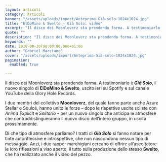 ```yaml
---
layout: articoli
category: Articoli
banner: "/assets/uploads/import/Anteprima-Già-solo-1024x1024.jpg"
title: "ElDoMino & Swelto – Già Solo: video"
excerpt: "Il disco dei Moonloverz sta prendendo forma. A testimoniarlo è Già Solo, il nuovo singolo di ElDoMino & Swelto, uscito ieri su Spotify e sul canale YouTube della Glory Hole Records. I due membri del collettivo Moonloverz, del quale fanno parte anche Azure Stellar e Soulcé, hanno unito le forze – dopo le rispettive uscite soliste [&hellip"
quote: ""
description: "Il disco dei Moonloverz sta prendendo forma. A testimoniarlo è Già Solo, il nuovo singolo di ElDoMino & Swelto, uscito ieri su Spotify e sul canale YouTube della Glory Hole Records. I due membri del collettivo Moonloverz, del quale fanno parte anche Azure Stellar e Soulcé, hanno unito le forze – dopo le rispettive uscite soliste [&hellip"
keywords: ""
date: 2018-08-30T00:00:00.000+01:00
author: "Gabriel Marciano"
cover: "/assets/uploads/import/Anteprima-Già-solo-1024x1024.jpg"
pagination:
  enabled: true

---
```


Il disco dei Moonloverz sta prendendo forma. A testimoniarlo è **_Già Solo_**, il nuovo singolo di **ElDoMino & Swelto**, uscito ieri su Spotify e sul canale YouTube della Glory Hole Records.

I due membri del collettivo **Moonloverz**, del quale fanno parte anche Azure Stellar e Soulcé, hanno unito le forze – dopo le rispettive uscite soliste con _Anima Explicit_ e _Solitario_ – per un nuovo singolo che anticipa le atmosfere che contraddistingueranno il nuovo disco dell’intero gruppo, in uscita prossimamente.

Di che tipo di atmosfere parliamo? I tratti di **_Già Solo_** si fanno notare per tinte autoriflessive e introspettive, che non nascondono nessun tipo di messaggio. Anzi, i due rapper marchigiani cercano di offrire all’ascoltatore le loro riflessioni a viso aperto, il tutto sulla produzione dello stesso **Swelto**, che ha realizzato anche il video del pezzo.